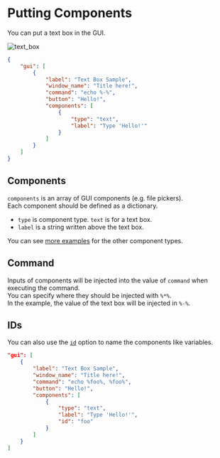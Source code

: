 # Putting Components

You can put a text box in the GUI.  

![text_box](https://github.com/matyalatte/Simple-Command-Runner/assets/69258547/4e42ae56-1525-4dea-8062-47f8e4c0f8de)  

```json
{
    "gui": [
        {
            "label": "Text Box Sample",
            "window_name": "Title here!",
            "command": "echo %-%",
            "button": "Hello!",
            "components": [
                {
                    "type": "text",
                    "label": "Type 'Hello!'"
                }
            ]
        }
    ]
}
```

## Components

`components` is an array of GUI components (e.g. file pickers).  
Each component should be defined as a dictionary.  

-   `type` is component type. `text` is for a text box.
-   `label` is a string written above the text box.

You can see [more examples](../../#2-components) for the other component types.

## Command

Inputs of components will be injected into the value of `command` when executing the command.  
You can specify where they should be injected with `%*%`.  
In the example, the value of the text box will be injected in `%-%`.  

## IDs

You can also use the [`id`](../../comp_options/id) option to name the components like variables.  

```json
"gui": [
    {
        "label": "Text Box Sample",
        "window_name": "Title here!",
        "command": "echo %foo%, %foo%",
        "button": "Hello!",
        "components": [
            {
                "type": "text",
                "label": "Type 'Hello!'",
                "id": "foo"
            }
        ]
    }
]
```
